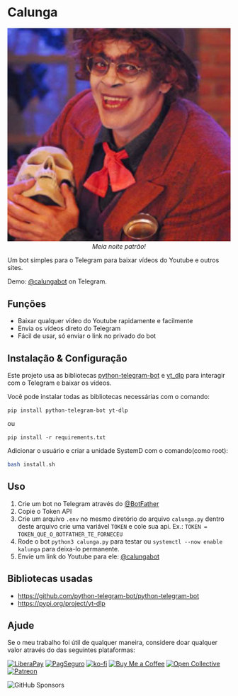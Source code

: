 # Calunga

<p align="center">
  <img src="https://raw.githubusercontent.com/sistematico/calunga/main/assets/img/calunga.jpg" alt="Calunga" /><br />
  <em>Meia noite patrão!</em>
</p>

Um bot simples para o Telegram para baixar vídeos do Youtube e outros sites.

Demo: [@calungabot](https://t.me/calungabot) on Telegram.

## Funções

* Baixar qualquer vídeo do Youtube rapidamente e facilmente
* Envia os vídeos direto do Telegram
* Fácil de usar, só enviar o link no privado do bot

## Instalação & Configuração

Este projeto usa as bibliotecas [python-telegram-bot](https://python-telegram-bot.org/) e [yt_dlp](https://github.com/yt-dlp/yt-dlp) para interagir com o Telegram e baixar os vídeos.

Você pode instalar todas as bibliotecas necessárias com o comando:

```
pip install python-telegram-bot yt-dlp
```
ou

```
pip install -r requirements.txt
```

Adicionar o usuário e criar a unidade SystemD com o comando(como root):

```bash
bash install.sh

```

## Uso

1. Crie um bot no Telegram através do [@BotFather](https://t.me/botfather)
2. Copie o Token API
3. Crie um arquivo ```.env``` no mesmo diretório do arquivo ```calunga.py``` dentro deste arquivo crie uma variável ```TOKEN``` e cole sua api. Ex.: ```TOKEN = TOKEN_QUE_O_BOTFATHER_TE_FORNECEU```
4. Rode o bot `python3 calunga.py` para testar ou `systemctl --now enable kalunga` para deixa-lo permanente.
5. Envie um link do Youtube para ele: [@calungabot](https://t.me/calungabot)


## Bibliotecas usadas

* https://github.com/python-telegram-bot/python-telegram-bot
* https://pypi.org/project/yt-dlp


## Ajude

Se o meu trabalho foi útil de qualquer maneira, considere doar qualquer valor através do das seguintes plataformas:

[![LiberaPay](https://img.shields.io/badge/LiberaPay-gray?logo=liberapay&logoColor=white&style=flat-square)](https://liberapay.com/sistematico/donate) [![PagSeguro](https://img.shields.io/badge/PagSeguro-gray?logo=pagseguro&logoColor=white&style=flat-square)](https://pag.ae/bfxkQW) [![ko-fi](https://img.shields.io/badge/ko--fi-gray?logo=ko-fi&logoColor=white&style=flat-square)](https://ko-fi.com/K3K32RES9) [![Buy Me a Coffee](https://img.shields.io/badge/Buy_Me_a_Coffee-gray?logo=buy-me-a-coffee&logoColor=white&style=flat-square)](https://www.buymeacoffee.com/sistematico) [![Open Collective](https://img.shields.io/badge/Open_Collective-gray?logo=opencollective&logoColor=white&style=flat-square)](https://opencollective.com/sistematico) [![Patreon](https://img.shields.io/badge/Patreon-gray?logo=patreon&logoColor=white&style=flat-square)](https://patreon.com/sistematico)

![GitHub Sponsors](https://img.shields.io/github/sponsors/sistematico?label=Github%20Sponsors)
